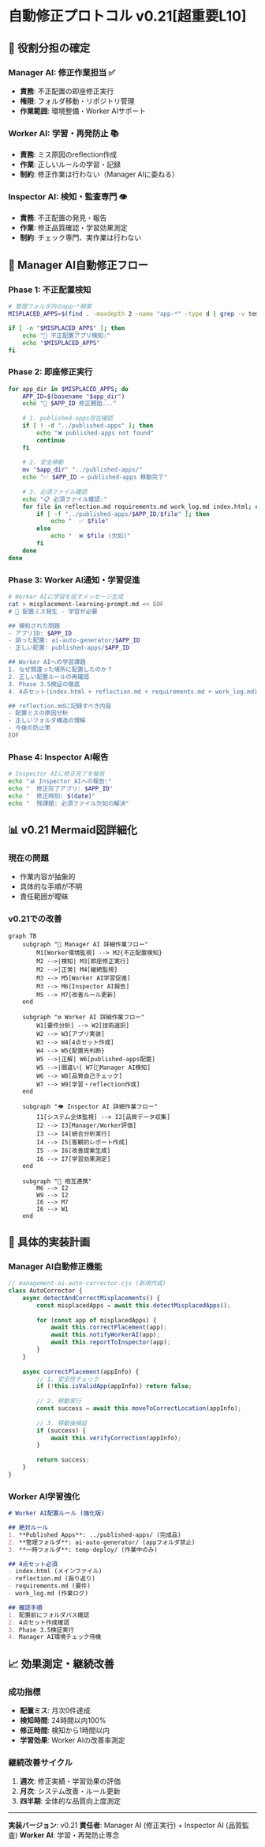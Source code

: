 # 自動修正プロトコル v0.21[超重要L10]

## 🎯 役割分担の確定

### **Manager AI**: 修正作業担当 ✅
- **責務**: 不正配置の即座修正実行
- **権限**: フォルダ移動・リポジトリ管理
- **作業範囲**: 環境整備・Worker AIサポート

### **Worker AI**: 学習・再発防止 📚  
- **責務**: ミス原因のreflection作成
- **作業**: 正しいルールの学習・記録
- **制約**: 修正作業は行わない（Manager AIに委ねる）

### **Inspector AI**: 検知・監査専門 👁️
- **責務**: 不正配置の発見・報告
- **作業**: 修正品質確認・学習効果測定
- **制約**: チェック専門、実作業は行わない

## 🔧 Manager AI自動修正フロー

### Phase 1: 不正配置検知
```bash
# 管理フォルダ内のapp-*検索
MISPLACED_APPS=$(find . -maxdepth 2 -name "app-*" -type d | grep -v temp-deploy | grep -v tools)

if [ -n "$MISPLACED_APPS" ]; then
    echo "🚨 不正配置アプリ検知:"
    echo "$MISPLACED_APPS"
fi
```

### Phase 2: 即座修正実行
```bash
for app_dir in $MISPLACED_APPS; do
    APP_ID=$(basename "$app_dir")
    echo "🔧 $APP_ID 修正開始..."
    
    # 1. published-apps存在確認
    if [ ! -d "../published-apps" ]; then
        echo "❌ published-apps not found"
        continue
    fi
    
    # 2. 安全移動
    mv "$app_dir" "../published-apps/"
    echo "✅ $APP_ID → published-apps 移動完了"
    
    # 3. 必須ファイル確認
    echo "📋 必須ファイル確認:"
    for file in reflection.md requirements.md work_log.md index.html; do
        if [ -f "../published-apps/$APP_ID/$file" ]; then
            echo "  ✅ $file"
        else
            echo "  ❌ $file (欠如)"
        fi
    done
done
```

### Phase 3: Worker AI通知・学習促進
```bash
# Worker AIに学習を促すメッセージ生成
cat > misplacement-learning-prompt.md << EOF
# 🚨 配置ミス発生 - 学習が必要

## 検知された問題
- アプリID: $APP_ID
- 誤った配置: ai-auto-generator/$APP_ID
- 正しい配置: published-apps/$APP_ID

## Worker AIへの学習課題
1. なぜ間違った場所に配置したのか？
2. 正しい配置ルールの再確認
3. Phase 3.5検証の徹底
4. 4点セット(index.html + reflection.md + requirements.md + work_log.md)必須

## reflection.mdに記録すべき内容
- 配置ミスの原因分析
- 正しいフォルダ構造の理解
- 今後の防止策
EOF
```

### Phase 4: Inspector AI報告
```bash
# Inspector AIに修正完了を報告
echo "📊 Inspector AIへの報告:"
echo "  修正完了アプリ: $APP_ID"
echo "  修正時刻: $(date)"
echo "  残課題: 必須ファイル欠如の解決"
```

## 📊 v0.21 Mermaid図詳細化

### 現在の問題
- 作業内容が抽象的
- 具体的な手順が不明
- 責任範囲が曖昧

### v0.21での改善
```mermaid
graph TB
    subgraph "🎯 Manager AI 詳細作業フロー"
        M1[Worker環境監視] --> M2{不正配置検知}
        M2 -->|検知| M3[即座修正実行]
        M2 -->|正常| M4[継続監視]
        M3 --> M5[Worker AI学習促進]
        M3 --> M6[Inspector AI報告]
        M5 --> M7[改善ルール更新]
    end
    
    subgraph "⚙️ Worker AI 詳細作業フロー"  
        W1[要件分析] --> W2[技術選択]
        W2 --> W3[アプリ実装]
        W3 --> W4[4点セット作成]
        W4 --> W5{配置先判断}
        W5 -->|正解| W6[published-apps配置]
        W5 -->|間違い| W7[🚨Manager AI検知]
        W6 --> W8[品質自己チェック]
        W7 --> W9[学習・reflection作成]
    end
    
    subgraph "👁️ Inspector AI 詳細作業フロー"
        I1[システム全体監視] --> I2[品質データ収集]
        I2 --> I3[Manager/Worker評価]
        I3 --> I4[統合分析実行]
        I4 --> I5[客観的レポート作成]
        I5 --> I6[改善提案生成]
        I6 --> I7[学習効果測定]
    end
    
    subgraph "🔄 相互連携"
        M6 --> I2
        W9 --> I2
        I6 --> M7
        I6 --> W1
    end
```

## 🎯 具体的実装計画

### Manager AI自動修正機能
```javascript
// management-ai-auto-corrector.cjs (新規作成)
class AutoCorrector {
    async detectAndCorrectMisplacements() {
        const misplacedApps = await this.detectMisplacedApps();
        
        for (const app of misplacedApps) {
            await this.correctPlacement(app);
            await this.notifyWorkerAI(app);
            await this.reportToInspector(app);
        }
    }
    
    async correctPlacement(appInfo) {
        // 1. 安全性チェック
        if (!this.isValidApp(appInfo)) return false;
        
        // 2. 移動実行
        const success = await this.moveToCorrectLocation(appInfo);
        
        // 3. 移動後検証
        if (success) {
            await this.verifyCorrection(appInfo);
        }
        
        return success;
    }
}
```

### Worker AI学習強化
```markdown
# Worker AI配置ルール (強化版)

## 絶対ルール
1. **Published Apps**: ../published-apps/ (完成品)
2. **管理フォルダ**: ai-auto-generator/ (appフォルダ禁止)
3. **一時フォルダ**: temp-deploy/ (作業中のみ)

## 4点セット必須
- index.html (メインファイル)
- reflection.md (振り返り)
- requirements.md (要件)
- work_log.md (作業ログ)

## 確認手順
1. 配置前にフォルダパス確認
2. 4点セット作成確認  
3. Phase 3.5検証実行
4. Manager AI環境チェック待機
```

## 📈 効果測定・継続改善

### 成功指標
- **配置ミス**: 月次0件達成
- **検知時間**: 24時間以内100%
- **修正時間**: 検知から1時間以内
- **学習効果**: Worker AIの改善率測定

### 継続改善サイクル
1. **週次**: 修正実績・学習効果の評価
2. **月次**: システム改善・ルール更新
3. **四半期**: 全体的な品質向上度測定

---

**実装バージョン**: v0.21
**責任者**: Manager AI (修正実行) + Inspector AI (品質監査)
**Worker AI**: 学習・再発防止専念